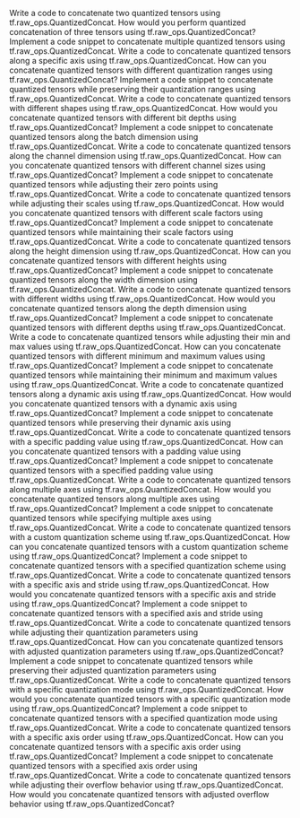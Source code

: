 Write a code to concatenate two quantized tensors using tf.raw_ops.QuantizedConcat.
How would you perform quantized concatenation of three tensors using tf.raw_ops.QuantizedConcat?
Implement a code snippet to concatenate multiple quantized tensors using tf.raw_ops.QuantizedConcat.
Write a code to concatenate quantized tensors along a specific axis using tf.raw_ops.QuantizedConcat.
How can you concatenate quantized tensors with different quantization ranges using tf.raw_ops.QuantizedConcat?
Implement a code snippet to concatenate quantized tensors while preserving their quantization ranges using tf.raw_ops.QuantizedConcat.
Write a code to concatenate quantized tensors with different shapes using tf.raw_ops.QuantizedConcat.
How would you concatenate quantized tensors with different bit depths using tf.raw_ops.QuantizedConcat?
Implement a code snippet to concatenate quantized tensors along the batch dimension using tf.raw_ops.QuantizedConcat.
Write a code to concatenate quantized tensors along the channel dimension using tf.raw_ops.QuantizedConcat.
How can you concatenate quantized tensors with different channel sizes using tf.raw_ops.QuantizedConcat?
Implement a code snippet to concatenate quantized tensors while adjusting their zero points using tf.raw_ops.QuantizedConcat.
Write a code to concatenate quantized tensors while adjusting their scales using tf.raw_ops.QuantizedConcat.
How would you concatenate quantized tensors with different scale factors using tf.raw_ops.QuantizedConcat?
Implement a code snippet to concatenate quantized tensors while maintaining their scale factors using tf.raw_ops.QuantizedConcat.
Write a code to concatenate quantized tensors along the height dimension using tf.raw_ops.QuantizedConcat.
How can you concatenate quantized tensors with different heights using tf.raw_ops.QuantizedConcat?
Implement a code snippet to concatenate quantized tensors along the width dimension using tf.raw_ops.QuantizedConcat.
Write a code to concatenate quantized tensors with different widths using tf.raw_ops.QuantizedConcat.
How would you concatenate quantized tensors along the depth dimension using tf.raw_ops.QuantizedConcat?
Implement a code snippet to concatenate quantized tensors with different depths using tf.raw_ops.QuantizedConcat.
Write a code to concatenate quantized tensors while adjusting their min and max values using tf.raw_ops.QuantizedConcat.
How can you concatenate quantized tensors with different minimum and maximum values using tf.raw_ops.QuantizedConcat?
Implement a code snippet to concatenate quantized tensors while maintaining their minimum and maximum values using tf.raw_ops.QuantizedConcat.
Write a code to concatenate quantized tensors along a dynamic axis using tf.raw_ops.QuantizedConcat.
How would you concatenate quantized tensors with a dynamic axis using tf.raw_ops.QuantizedConcat?
Implement a code snippet to concatenate quantized tensors while preserving their dynamic axis using tf.raw_ops.QuantizedConcat.
Write a code to concatenate quantized tensors with a specific padding value using tf.raw_ops.QuantizedConcat.
How can you concatenate quantized tensors with a padding value using tf.raw_ops.QuantizedConcat?
Implement a code snippet to concatenate quantized tensors with a specified padding value using tf.raw_ops.QuantizedConcat.
Write a code to concatenate quantized tensors along multiple axes using tf.raw_ops.QuantizedConcat.
How would you concatenate quantized tensors along multiple axes using tf.raw_ops.QuantizedConcat?
Implement a code snippet to concatenate quantized tensors while specifying multiple axes using tf.raw_ops.QuantizedConcat.
Write a code to concatenate quantized tensors with a custom quantization scheme using tf.raw_ops.QuantizedConcat.
How can you concatenate quantized tensors with a custom quantization scheme using tf.raw_ops.QuantizedConcat?
Implement a code snippet to concatenate quantized tensors with a specified quantization scheme using tf.raw_ops.QuantizedConcat.
Write a code to concatenate quantized tensors with a specific axis and stride using tf.raw_ops.QuantizedConcat.
How would you concatenate quantized tensors with a specific axis and stride using tf.raw_ops.QuantizedConcat?
Implement a code snippet to concatenate quantized tensors with a specified axis and stride using tf.raw_ops.QuantizedConcat.
Write a code to concatenate quantized tensors while adjusting their quantization parameters using tf.raw_ops.QuantizedConcat.
How can you concatenate quantized tensors with adjusted quantization parameters using tf.raw_ops.QuantizedConcat?
Implement a code snippet to concatenate quantized tensors while preserving their adjusted quantization parameters using tf.raw_ops.QuantizedConcat.
Write a code to concatenate quantized tensors with a specific quantization mode using tf.raw_ops.QuantizedConcat.
How would you concatenate quantized tensors with a specific quantization mode using tf.raw_ops.QuantizedConcat?
Implement a code snippet to concatenate quantized tensors with a specified quantization mode using tf.raw_ops.QuantizedConcat.
Write a code to concatenate quantized tensors with a specific axis order using tf.raw_ops.QuantizedConcat.
How can you concatenate quantized tensors with a specific axis order using tf.raw_ops.QuantizedConcat?
Implement a code snippet to concatenate quantized tensors with a specified axis order using tf.raw_ops.QuantizedConcat.
Write a code to concatenate quantized tensors while adjusting their overflow behavior using tf.raw_ops.QuantizedConcat.
How would you concatenate quantized tensors with adjusted overflow behavior using tf.raw_ops.QuantizedConcat?